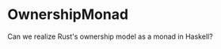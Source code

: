 # OwnershipMonad

Can we realize Rust's ownership model as a monad in Haskell?

<!-- [ORef design document and current README](https://github.com/lambda-land/OwnershipMonad/tree/master/oref) -->
